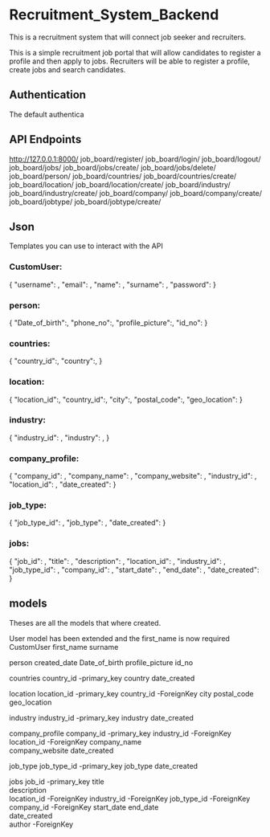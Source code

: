 # Recruitment_System_Backend
This is a recruitment system that will connect job seeker and recruiters.


This is a simple recruitment job portal that will allow candidates to register a profile and then apply to jobs. Recruiters will be able to register a profile,  create jobs and search candidates.

## Authentication

The default authentica

## API Endpoints 
http://127.0.0.1:8000/
job_board/register/
job_board/login/
job_board/logout/
job_board/jobs/
    job_board/jobs/create/
    job_board/jobs/delete/
job_board/person/
job_board/countries/
    job_board/countries/create/
job_board/location/
    job_board/location/create/
job_board/industry/
    job_board/industry/create/
job_board/company/
    job_board/company/create/
job_board/jobtype/
    job_board/jobtype/create/

## Json
Templates you can use to interact with the API

### CustomUser:
{
    "username": ,
    "email": ,
    "name": ,
    "surname": ,
    "password": 
}

### person:
{
    "Date_of_birth":,
    "phone_no":,
    "profile_picture":, 
    "id_no": 
}
### countries:
{
    "country_id":,
    "country":,
}

### location:
{
    "location_id":,
    "country_id":,
    "city":,
    "postal_code":,
    "geo_location":
}
### industry:
{
    "industry_id": ,
    "industry": ,
}

### company_profile:
{
    "company_id": ,
    "company_name": ,
    "company_website": ,
    "industry_id": ,
    "location_id": ,
    "date_created": 
}

### job_type:
{
    "job_type_id": ,
    "job_type": ,
    "date_created": 
}

### jobs:
{
    "job_id": ,
    "title": ,
    "description": ,
    "location_id": ,
    "industry_id": ,
    "job_type_id": ,
    "company_id": ,
    "start_date": ,
    "end_date": ,
    "date_created": 
}

## models

Theses are all the models that where created.

User model has been extended and the first_name is now required 
CustomUser
    first_name
    surname

person
    created_date
    Date_of_birth
    profile_picture
    id_no

countries
    country_id      -primary_key
    country
    date_created

location
    location_id     -primary_key
    country_id      -ForeignKey
    city
    postal_code 
    geo_location 

industry
    industry_id     -primary_key
    industry
    date_created 

company_profile
    company_id      -primary_key
    industry_id     -ForeignKey
    location_id     -ForeignKey
    company_name  
    company_website 
    date_created 


job_type
    job_type_id     -primary_key
    job_type
    date_created 

jobs
    job_id          -primary_key
    title   
    description     
    location_id     -ForeignKey
    industry_id     -ForeignKey
    job_type_id     -ForeignKey
    company_id      -ForeignKey
    start_date
    end_date  
    date_created    
    author          -ForeignKey